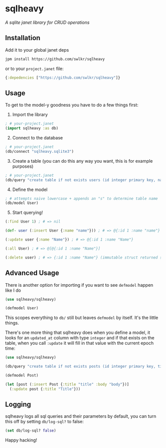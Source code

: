 # sqlheavy

_A sqlite janet library for CRUD operations_

## Installation

Add it to your global janet deps

```sh
jpm install https://github.com/swlkr/sqlheavy
```

or to your `project.janet` file:

```clojure
{:depedencies ["https://github.com/swlkr/sqlheavy"]}
```

## Usage

To get to the model-y goodness you have to do a few things first:

1. Import the library

```clojure
; # your-project.janet
(import sqlheavy :as db)
```

2. Connect to the database

```clojure
; # your-project.janet
(db/connect "sqlheavy.sqlite3")
```

3. Create a table (you can do this any way you want, this is for example purposes)

```clojure
; # your-project.janet
(db/query "create table if not exists users (id integer primary key, name text)")
```

4. Define the model

```clojure
; # attempts naive lowercase + appends an "s" to determine table name
(db/model User)
```

5. Start querying!

```clojure
(:find User 1) ; # => nil

(def- user (:insert User {:name "name"})) ; # => @{:id 1 :name "name"}

(:update user {:name "Name"}) ; # => @{:id 1 :name "Name"}

(:all User) ; # => @[@{:id 1 :name "Name"}]

(:delete user) ; # => {:id 1 :name "Name"} (immutable struct returned since you can't do much with a deleted record)
```

## Advanced Usage

There is another option for importing if you want to see `defmodel` happen like I do

```clojure
(use sqlheavy/sqlheavy)

(defmodel User)
```

This scopes everything to `db/` still but leaves `defmodel` by itself. It's the little things.

There's one more thing that sqlheavy does when you define a model, it looks for an `updated_at` column with type `integer`
and if that exists on the table, when you call `:update` it will fill in that value with the current epoch time:

```clojure
(use sqlheavy/sqlheavy)

(db/query "create table if not exists posts (id integer primary key, title text, body text, updated_at integer)")

(defmodel Post)

(let [post (:insert Post {:title "title" :body "body"})]
  (:update post {:title "Title"}))
```

## Logging

sqlheavy logs all sql queries and their parameters by default, you can turn this off by setting `db/log-sql?` to false:

```clojure
(set db/log-sql? false)
```

Happy hacking!
